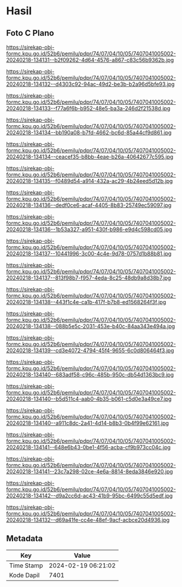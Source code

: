 # Hasil

## Foto C Plano

https://sirekap-obj-formc.kpu.go.id/52b6/pemilu/pdpr/74/07/04/10/05/7407041005002-20240218-134131--b2f09262-4d64-4576-a867-c83c56b9362b.jpg

https://sirekap-obj-formc.kpu.go.id/52b6/pemilu/pdpr/74/07/04/10/05/7407041005002-20240218-134132--d4303c92-94ac-49d2-be3b-b2a96d5bfe93.jpg

https://sirekap-obj-formc.kpu.go.id/52b6/pemilu/pdpr/74/07/04/10/05/7407041005002-20240218-134133--f77a6f6b-b952-48e5-ba3a-246d2f21538d.jpg

https://sirekap-obj-formc.kpu.go.id/52b6/pemilu/pdpr/74/07/04/10/05/7407041005002-20240218-134134--bb190a08-b7fd-4662-bc6d-85a44cf9d861.jpg

https://sirekap-obj-formc.kpu.go.id/52b6/pemilu/pdpr/74/07/04/10/05/7407041005002-20240218-134134--ceacef35-b8bb-4eae-b26a-40642677c595.jpg

https://sirekap-obj-formc.kpu.go.id/52b6/pemilu/pdpr/74/07/04/10/05/7407041005002-20240218-134135--f0489d54-a914-432a-ac29-4b24eed5d12b.jpg

https://sirekap-obj-formc.kpu.go.id/52b6/pemilu/pdpr/74/07/04/10/05/7407041005002-20240218-134136--dedf0ce6-acaf-4405-8b83-25749ec59097.jpg

https://sirekap-obj-formc.kpu.go.id/52b6/pemilu/pdpr/74/07/04/10/05/7407041005002-20240218-134136--1b53a327-a951-430f-b986-e9d4c598cd05.jpg

https://sirekap-obj-formc.kpu.go.id/52b6/pemilu/pdpr/74/07/04/10/05/7407041005002-20240218-134137--10441996-3c00-4c4e-9d78-0757d1b88b81.jpg

https://sirekap-obj-formc.kpu.go.id/52b6/pemilu/pdpr/74/07/04/10/05/7407041005002-20240218-134137--813f98b7-f957-4eda-8c25-48db9a8d38b7.jpg

https://sirekap-obj-formc.kpu.go.id/52b6/pemilu/pdpr/74/07/04/10/05/7407041005002-20240218-134138--443f1c4e-ca1b-417f-b7b8-ed1568264f3f.jpg

https://sirekap-obj-formc.kpu.go.id/52b6/pemilu/pdpr/74/07/04/10/05/7407041005002-20240218-134138--088b5e5c-2031-453e-b40c-84aa343e494a.jpg

https://sirekap-obj-formc.kpu.go.id/52b6/pemilu/pdpr/74/07/04/10/05/7407041005002-20240218-134139--cd3e4072-4794-45f4-9655-6c0d806464f3.jpg

https://sirekap-obj-formc.kpu.go.id/52b6/pemilu/pdpr/74/07/04/10/05/7407041005002-20240218-134140--683adf58-c96c-485b-950c-db54d1363bc9.jpg

https://sirekap-obj-formc.kpu.go.id/52b6/pemilu/pdpr/74/07/04/10/05/7407041005002-20240218-134140--b5d511c4-aab0-4b35-b061-c5d0e3a49ce7.jpg

https://sirekap-obj-formc.kpu.go.id/52b6/pemilu/pdpr/74/07/04/10/05/7407041005002-20240218-134140--a911c8dc-2a41-4d14-b8b3-0b4f99e62161.jpg

https://sirekap-obj-formc.kpu.go.id/52b6/pemilu/pdpr/74/07/04/10/05/7407041005002-20240218-134141--648e6b43-0be1-4f56-acba-cf9b973cc04c.jpg

https://sirekap-obj-formc.kpu.go.id/52b6/pemilu/pdpr/74/07/04/10/05/7407041005002-20240218-134141--23c7a298-02ce-4e6a-8814-8eda3846e920.jpg

https://sirekap-obj-formc.kpu.go.id/52b6/pemilu/pdpr/74/07/04/10/05/7407041005002-20240218-134142--d9a2cc6d-ac43-41b9-95bc-6499c55d5edf.jpg

https://sirekap-obj-formc.kpu.go.id/52b6/pemilu/pdpr/74/07/04/10/05/7407041005002-20240218-134132--d69a41fe-cc4e-48ef-9acf-acbce20d4936.jpg


## Metadata

| Key        | Value               |
| ---------- | ------------------- |
| Time Stamp | 2024-02-19 06:21:02 |
| Kode Dapil | 7401                |



